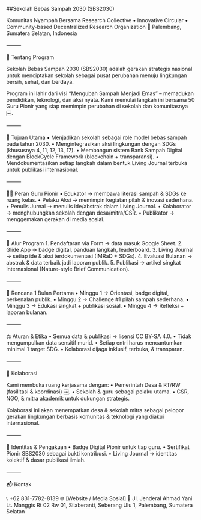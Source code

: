 

##Sekolah Bebas Sampah 2030 (SBS2030)

Komunitas Nyampah Bersama
Research Collective • Innovative Circular • Community-based Decentralized Research Organization
📍 Palembang, Sumatera Selatan, Indonesia

⸻

📖 Tentang Program

Sekolah Bebas Sampah 2030 (SBS2030) adalah gerakan strategis nasional untuk menciptakan sekolah sebagai pusat perubahan menuju lingkungan bersih, sehat, dan berdaya.

Program ini lahir dari visi “Mengubah Sampah Menjadi Emas” – memadukan pendidikan, teknologi, dan aksi nyata.
Kami memulai langkah ini bersama 50 Guru Pionir yang siap memimpin perubahan di sekolah dan komunitasnya  ￼.

⸻

🎯 Tujuan Utama
	•	Menjadikan sekolah sebagai role model bebas sampah pada tahun 2030.
	•	Mengintegrasikan aksi lingkungan dengan SDGs (khususnya 4, 11, 12, 13, 17).
	•	Membangun sistem Bank Sampah Digital dengan BlockCycle Framework (blockchain + transparansi).
	•	Mendokumentasikan setiap langkah dalam bentuk Living Journal terbuka untuk publikasi internasional.

⸻

🧑‍🏫 Peran Guru Pionir
	•	Edukator → membawa literasi sampah & SDGs ke ruang kelas.
	•	Pelaku Aksi → memimpin kegiatan pilah & inovasi sederhana.
	•	Penulis Jurnal → menulis ide/abstrak dalam Living Journal.
	•	Kolaborator → menghubungkan sekolah dengan desa/mitra/CSR.
	•	Publikator → menggemakan gerakan di media sosial.

⸻

🔄 Alur Program
	1.	Pendaftaran via Form → data masuk Google Sheet.
	2.	Glide App → badge digital, panduan langkah, leaderboard.
	3.	Living Journal → setiap ide & aksi terdokumentasi (IMRaD + SDGs).
	4.	Evaluasi Bulanan → abstrak & data terbaik jadi laporan publik.
	5.	Publikasi → artikel singkat internasional (Nature-style Brief Communication).

⸻

📅 Rencana 1 Bulan Pertama
	•	Minggu 1 → Orientasi, badge digital, perkenalan publik.
	•	Minggu 2 → Challenge #1 pilah sampah sederhana.
	•	Minggu 3 → Edukasi singkat + publikasi sosial.
	•	Minggu 4 → Refleksi + laporan bulanan.

⸻

⚖️ Aturan & Etika
	•	Semua data & publikasi → lisensi CC BY-SA 4.0.
	•	Tidak mengumpulkan data sensitif murid.
	•	Setiap entri harus mencantumkan minimal 1 target SDG.
	•	Kolaborasi dijaga inklusif, terbuka, & transparan.

⸻

🤝 Kolaborasi

Kami membuka ruang kerjasama dengan:
	•	Pemerintah Desa & RT/RW (fasilitasi & koordinasi)  ￼.
	•	Sekolah & guru sebagai pelaku utama.
	•	CSR, NGO, & mitra akademik untuk dukungan strategis.

Kolaborasi ini akan menempatkan desa & sekolah mitra sebagai pelopor gerakan lingkungan berbasis komunitas & teknologi yang diakui internasional.

⸻

🏅 Identitas & Pengakuan
	•	Badge Digital Pionir untuk tiap guru.
	•	Sertifikat Pionir SBS2030 sebagai bukti kontribusi.
	•	Living Journal → identitas kolektif & dasar publikasi ilmiah.

⸻

📬 Kontak

📞 +62 831-7782-8139
🌐 [Website / Media Sosial]
🏢 Jl. Jenderal Ahmad Yani Lt. Manggis Rt 02 Rw 01, Silaberanti, Seberang Ulu 1, Palembang, Sumatera Selatan

